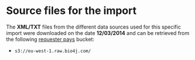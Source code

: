 # Source files for the import

The **XML/TXT** files from the different data sources used for this specific import were downloaded on the date **12/03/2014** and can be retrieved from the following [requester pays](http://docs.aws.amazon.com/AmazonS3/latest/dev/RequesterPaysBuckets.html) bucket:

- `s3://eu-west-1.raw.bio4j.com/`

